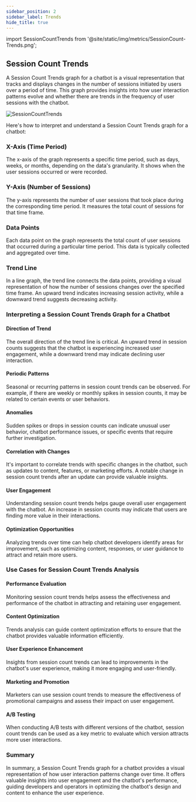 ```yaml
---
sidebar_position: 2
sidebar_label: Trends
hide_title: true
---
```



import SessionCountTrends from '@site/static/img/metrics/SessionCount-Trends.png';


## Session Count Trends

A Session Count Trends graph for a chatbot is a visual representation that tracks and displays changes in the number of sessions initiated by users over a period of time. This graph provides insights into how user interaction patterns evolve and whether there are trends in the frequency of user sessions with the chatbot.



   <img src={SessionCountTrends} alt="SessionCountTrends" />


Here's how to interpret and understand a Session Count Trends graph for a chatbot:

### X-Axis (Time Period)

The x-axis of the graph represents a specific time period, such as days, weeks, or months, depending on the data's granularity. It shows when the user sessions occurred or were recorded.

### Y-Axis (Number of Sessions)

The y-axis represents the number of user sessions that took place during the corresponding time period. It measures the total count of sessions for that time frame.

### Data Points

Each data point on the graph represents the total count of user sessions that occurred during a particular time period. This data is typically collected and aggregated over time.

### Trend Line

In a line graph, the trend line connects the data points, providing a visual representation of how the number of sessions changes over the specified time frame. An upward trend indicates increasing session activity, while a downward trend suggests decreasing activity.

### Interpreting a Session Count Trends Graph for a Chatbot

#### Direction of Trend

The overall direction of the trend line is critical. An upward trend in session counts suggests that the chatbot is experiencing increased user engagement, while a downward trend may indicate declining user interaction.

#### Periodic Patterns

Seasonal or recurring patterns in session count trends can be observed. For example, if there are weekly or monthly spikes in session counts, it may be related to certain events or user behaviors.

#### Anomalies

Sudden spikes or drops in session counts can indicate unusual user behavior, chatbot performance issues, or specific events that require further investigation.

#### Correlation with Changes

It's important to correlate trends with specific changes in the chatbot, such as updates to content, features, or marketing efforts. A notable change in session count trends after an update can provide valuable insights.

#### User Engagement

Understanding session count trends helps gauge overall user engagement with the chatbot. An increase in session counts may indicate that users are finding more value in their interactions.

#### Optimization Opportunities

Analyzing trends over time can help chatbot developers identify areas for improvement, such as optimizing content, responses, or user guidance to attract and retain more users.

### Use Cases for Session Count Trends Analysis

#### Performance Evaluation

Monitoring session count trends helps assess the effectiveness and performance of the chatbot in attracting and retaining user engagement.

#### Content Optimization

Trends analysis can guide content optimization efforts to ensure that the chatbot provides valuable information efficiently.

#### User Experience Enhancement

Insights from session count trends can lead to improvements in the chatbot's user experience, making it more engaging and user-friendly.

#### Marketing and Promotion

Marketers can use session count trends to measure the effectiveness of promotional campaigns and assess their impact on user engagement.

#### A/B Testing

When conducting A/B tests with different versions of the chatbot, session count trends can be used as a key metric to evaluate which version attracts more user interactions.

### Summary

In summary, a Session Count Trends graph for a chatbot provides a visual representation of how user interaction patterns change over time. It offers valuable insights into user engagement and the chatbot's performance, guiding developers and operators in optimizing the chatbot's design and content to enhance the user experience.